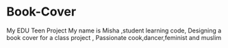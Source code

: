 # Book-Cover
My EDU Teen Project
My name is Misha ,student learning code,
Designing a book cover for a class project ,
Passionate cook,dancer,feminist and muslim
